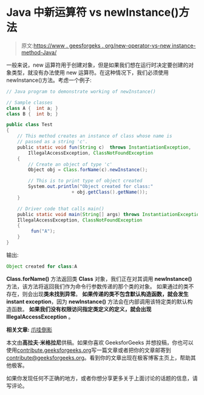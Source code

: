 # Java 中新运算符 vs newInstance()方法

> 原文:[https://www . geesforgeks . org/new-operator-vs-new instance-method-Java/](https://www.geeksforgeeks.org/new-operator-vs-newinstance-method-java/)

一般来说，new 运算符用于创建对象，但是如果我们想在运行时决定要创建的对象类型，就没有办法使用 new 运算符。在这种情况下，我们必须使用 newInstance()方法。考虑一个例子:

```java
// Java program to demonstrate working of newInstance()

// Sample classes
class A {  int a; }
class B {  int b; }

public class Test
{
    // This method creates an instance of class whose name is 
    // passed as a string 'c'.
    public static void fun(String c)  throws InstantiationException,
        IllegalAccessException, ClassNotFoundException
    {
        // Create an object of type 'c' 
        Object obj = Class.forName(c).newInstance();

        // This is to print type of object created
        System.out.println("Object created for class:"
                        + obj.getClass().getName());
    }

    // Driver code that calls main()
    public static void main(String[] args) throws InstantiationException,
    IllegalAccessException, ClassNotFoundException
    {
         fun("A");
    }   
}
```

输出:

```java
Object created for class:A

```

**Class.forName()** 方法返回类 **Class** 对象，我们正在对其调用 **newInstance()** 方法，该方法将返回我们作为命令行参数传递的那个类的对象。
如果通过的类不存在，则会出现**类未找到异常**。
**如果传递的类不包含默认构造函数，就会发生 instant exception**，因为 **newInstance()** 方法会在内部调用该特定类的默认构造函数。
**如果我们没有权限访问指定类定义的定义，就会出现 IllegalAccessException** 。

**相关文章:** [爪哇倒影](https://www.geeksforgeeks.org/reflection-in-java/)

本文由**高拉夫·米格拉尼**供稿。如果你喜欢 GeeksforGeeks 并想投稿，你也可以使用[contribute.geeksforgeeks.org](http://www.contribute.geeksforgeeks.org)写一篇文章或者把你的文章邮寄到 contribute@geeksforgeeks.org。看到你的文章出现在极客博客主页上，帮助其他极客。

如果你发现任何不正确的地方，或者你想分享更多关于上面讨论的话题的信息，请写评论。